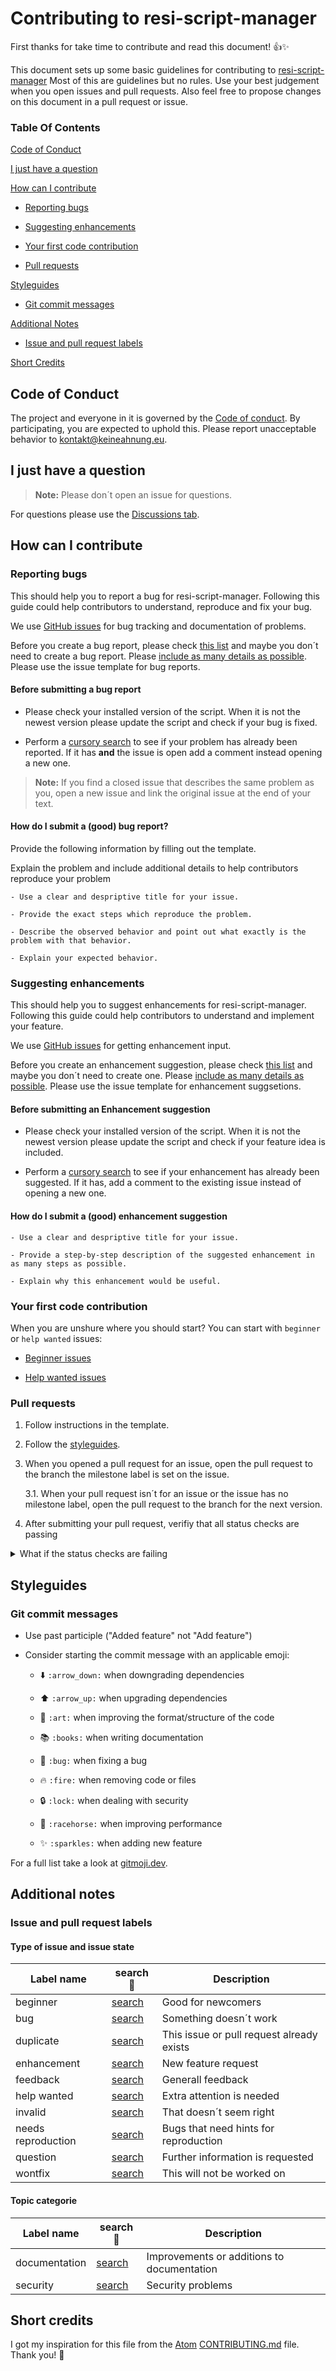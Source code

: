 # **Contributing to resi-script-manager**

First thanks for take time to contribute and read this document! 👍✨

This document sets up some basic guidelines for contributing to [resi-script-manager](https://github.com/TheKeineAhnung/resi-script-manager)
Most of this are guidelines but no rules. Use your best judgement when you open issues and pull requests.
Also feel free to propose changes on this document in a pull request or issue.

### **Table Of Contents**

[Code of Conduct](#code-of-conduct)

[I just have a question](#i-just-have-a-question)

[How can I contribute](#how-can-i-contribute)

- [Reporting bugs](#reporting-bugs)

- [Suggesting enhancements](#suggesting-enhancements)

- [Your first code contribution](#your-first-code-contribution)

- [Pull requests](#pull-requests)

[Styleguides](#styleguides)

- [Git commit messages](#git-commit-messages)

[Additional Notes](#additional-notes)

- [Issue and pull request labels](#issue-and-pull-request-labels)

[Short Credits](#short-credits)

## **Code of Conduct**

The project and everyone in it is governed by the [Code of conduct](https://github.com/TheKeineAhnung/resi-script-manager/blob/dev/CODE_OF_CONDUCT.md). By participating, you are expected to uphold this. Please report unacceptable behavior to kontakt@keineahnung.eu.

## **I just have a question**

> **Note:** Please don´t open an issue for questions.

For questions please use the [Discussions tab](https://github.com/TheKeineAhnung/resi-script-manager/discussions).

## **How can I contribute**

### **Reporting bugs**

This should help you to report a bug for resi-script-manager. Following this guide could help contributors to understand, reproduce and fix your bug.

We use [GitHub issues](https://guides.github.com/features/issues/) for bug tracking and documentation of problems.

Before you create a bug report, please check [this list](#before-submitting-a-bug-report) and maybe you don´t need to create a bug report. Please [include as many details as possible](#how-do-i-submit-a-good-bug-report). Please use the issue template for bug reports.

#### **Before submitting a bug report**

- Please check your installed version of the script. When it is not the newest version please update the script and check if your bug is fixed.

- Perform a [cursory search](https://github.com/search?q=is%3Aissue+repo%3Athekeineahnung%2Fresi-script-manager&type=issues) to see if your problem has already been reported. If it has **and** the issue is open add a comment instead opening a new one.

> **Note:** If you find a closed issue that describes the same problem as you, open a new issue and link the original issue at the end of your text.

#### **How do I submit a (good) bug report?**

Provide the following information by filling out the template.

Explain the problem and include additional details to help contributors reproduce your problem

    - Use a clear and despriptive title for your issue.

    - Provide the exact steps which reproduce the problem.

    - Describe the observed behavior and point out what exactly is the problem with that behavior.

    - Explain your expected behavior.

### **Suggesting enhancements**

This should help you to suggest enhancements for resi-script-manager. Following this guide could help contributors to understand and implement your feature.

We use [GitHub issues](https://guides.github.com/features/issues/) for getting enhancement input.

Before you create an enhancement suggestion, please check [this list](#before-submitting-an-enhancement-suggestion) and maybe you don´t need to create one. Please [include as many details as possible](#how-do-i-submit-a-good-enhancement-suggestion). Please use the issue template for enhancement suggsetions.

#### **Before submitting an Enhancement suggestion**

- Please check your installed version of the script. When it is not the newest version please update the script and check if your feature idea is included.

- Perform a [cursory search](https://github.com/search?q=is%3Aissue+repo%3Athekeineahnung%2Fresi-script-manager&type=issues) to see if your enhancement has already been suggested. If it has, add a comment to the existing issue instead of opening a new one.

#### **How do I submit a (good) enhancement suggestion**

    - Use a clear and despriptive title for your issue.

    - Provide a step-by-step description of the suggested enhancement in as many steps as possible.

    - Explain why this enhancement would be useful.

### **Your first code contribution**

When you are unshure where you should start? You can start with `beginner` or `help wanted` issues:

- [Beginner issues](https://github.com/search?q=is%3Aopen+is%3Aissue+repo%3Athekeineahnung%2Fresi-script-manager+label%3Abeginner)

- [Help wanted issues](https://github.com/search?q=is%3Aopen+is%3Aissue+repo%3Athekeineahnung%2Fresi-script-manager+is%3Aopen+is%3Aissue+label%3A%22help+wanted%22&type=)

### **Pull requests**

1. Follow instructions in the template.
2. Follow the [styleguides](#styleguides).
3. When you opened a pull request for an issue, open the pull request to the branch the milestone label is set on the issue.

   3.1. When your pull request isn´t for an issue or the issue has no milestone label, open the pull request to the branch for the next version.

4. After submitting your pull request, verifiy that all status checks are passing
<details><summary>What if the status checks are failing</summary>If a status check fails and you believe that this is a mistake, please leave a comment on the pull request explaining why you believe the failure is a mistake. A maintainer will re-run the status checks for you. When the status check fails again you must check your contribution.</details>

## **Styleguides**

### **Git commit messages**

- Use past participle ("Added feature" not "Add feature")

- Consider starting the commit message with an applicable emoji:

  - :arrow_down: `:arrow_down:` when downgrading dependencies

  - :arrow_up: `:arrow_up:` when upgrading dependencies

  - :art: `:art:` when improving the format/structure of the code

  - :books: `:books:` when writing documentation

  - :bug: `:bug:` when fixing a bug

  - :fire: `:fire:` when removing code or files

  - :lock: `:lock:` when dealing with security

  - :racehorse: `:racehorse:` when improving performance

  - :sparkles: `:sparkles:` when adding new feature

For a full list take a look at [gitmoji.dev](https://gitmoji.dev/).

## **Additional notes**

### **Issue and pull request labels**

#### **Type of issue and issue state**

| Label name         | search :mag_right:                                                                                                                  | Description                               |
| ------------------ | ----------------------------------------------------------------------------------------------------------------------------------- | ----------------------------------------- |
| beginner           | [search](https://github.com/search?q=repo%3Athekeineahnung%2Fresi-script-manager+label%3Abeginner&type=)                            | Good for newcomers                        |
| bug                | [search](https://github.com/search?q=repo%3Athekeineahnung%2Fresi-script-manager+label%3Abug+is%3Aissue&type=)                      | Something doesn´t work                    |
| duplicate          | [search](https://github.com/search?q=repo%3Athekeineahnung%2Fresi-script-manager+is%3Aissue+label%3Aduplicate&type=)                | This issue or pull request already exists |
| enhancement        | [search](https://github.com/search?q=repo%3Athekeineahnung%2Fresi-script-manager+is%3Aissue+label%3Aenhancement&type=)              | New feature request                       |
| feedback           | [search](https://github.com/search?q=repo%3Athekeineahnung%2Fresi-script-manager+is%3Aissue+label%3Afeedback&type=)                 | Generall feedback                         |
| help wanted        | [search](https://github.com/search?q=repo%3Athekeineahnung%2Fresi-script-manager+is%3Aissue+label%3A%22help+wanted%22&type=)        | Extra attention is needed                 |
| invalid            | [search](https://github.com/search?q=repo%3Athekeineahnung%2Fresi-script-manager+is%3Aissue+label%3Ainvalid&type=)                  | That doesn´t seem right                   |
| needs reproduction | [search](https://github.com/search?q=repo%3Athekeineahnung%2Fresi-script-manager+is%3Aissue+label%3A%22needs+reproduction%22&type=) | Bugs that need hints for reproduction     |
| question           | [search](https://github.com/search?q=repo%3Athekeineahnung%2Fresi-script-manager+is%3Aissue+label%3Aquestion&type=)                 | Further information is requested          |
| wontfix            | [search](https://github.com/search?q=repo%3Athekeineahnung%2Fresi-script-manager+is%3Aissue+label%3Awontfix&type=)                  | This will not be worked on                |

#### **Topic categorie**

| Label name    | search :mag_right:                                                                                                       | Description                                |
| ------------- | ------------------------------------------------------------------------------------------------------------------------ | ------------------------------------------ |
| documentation | [search](https://github.com/search?q=repo%3Athekeineahnung%2Fresi-script-manager+label%3Adocumentation+is%3Aissue&type=) | Improvements or additions to documentation |
| security      | [search](https://github.com/search?q=repo%3Athekeineahnung%2Fresi-script-manager+is%3Aissue+label%3Asecurity&type=)      | Security problems                          |

## **Short credits**

I got my inspiration for this file from the [Atom](https://github.com/atom/atom) [CONTRIBUTING.md](https://github.com/atom/atom/blob/master/CONTRIBUTING.md) file. Thank you! :green_heart:
